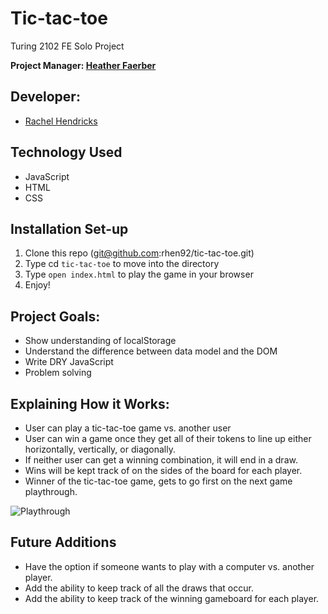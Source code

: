 # Tic-tac-toe
Turing 2102 FE Solo Project

**Project Manager: [Heather Faerber](https://github.com/hfaerber)**

## Developer:
- [Rachel Hendricks](https://github.com/rhen92)  

## Technology Used
- JavaScript
- HTML
- CSS

## Installation Set-up
1. Clone this repo (git@github.com:rhen92/tic-tac-toe.git)
2. Type cd `tic-tac-toe` to move into the directory
3. Type `open index.html` to play the game in your browser
4. Enjoy!

## Project Goals:
- Show understanding of localStorage
- Understand the difference between data model and the DOM
- Write DRY JavaScript
- Problem solving

## Explaining How it Works:
- User can play a tic-tac-toe game vs. another user
- User can win a game once they get all of their tokens to line up either horizontally, vertically, or diagonally.
- If neither user can get a winning combination, it will end in a draw.
- Wins will be kept track of on the sides of the board for each player.
- Winner of the tic-tac-toe game, gets to go first on the next game playthrough.

![Playthrough](https://media.giphy.com/media/NBKp2W7F9AyEIRDDoT/giphy.gif)

## Future Additions
- Have the option if someone wants to play with a computer vs. another player.
- Add the ability to keep track of all the draws that occur.
- Add the ability to keep track of the winning gameboard for each player.
